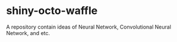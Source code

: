 # shiny-octo-waffle
A repository contain ideas of Neural Network, Convolutional Neural Network, and etc.
